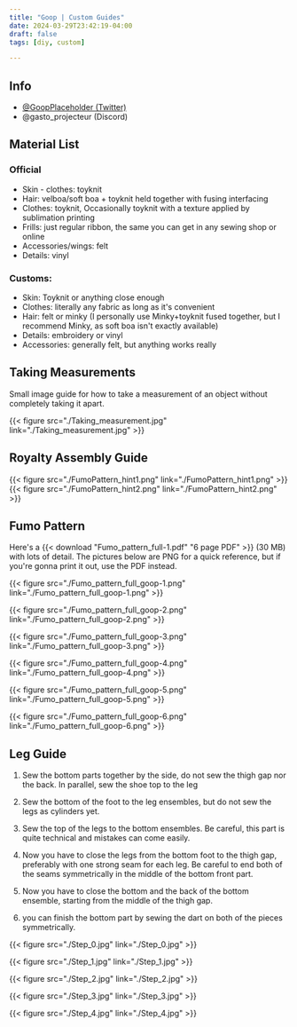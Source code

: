 ```yaml
---
title: "Goop | Custom Guides"
date: 2024-03-29T23:42:19-04:00
draft: false
tags: [diy, custom]

---
```

## Info
- [@GoopPlaceholder (Twitter)](https://twitter.com/GoopPlaceholder)
- @gasto_projecteur (Discord)

## Material List

### Official
- Skin - clothes: toyknit
- Hair: velboa/soft boa + toyknit held together with fusing interfacing
- Clothes: toyknit, Occasionally toyknit with a texture applied by sublimation printing
- Frills: just regular ribbon, the same you can get in any sewing shop or online
- Accessories/wings: felt
- Details: vinyl

### Customs:
- Skin: Toyknit or anything close enough
- Clothes: literally any fabric as long as it's convenient
- Hair: felt or minky (I personally use Minky+toyknit fused together, but I recommend  Minky, as soft boa isn't exactly available)
- Details: embroidery or vinyl
- Accessories: generally felt, but anything works really

## Taking Measurements
Small image guide for how to take a measurement of an object without completely taking it apart.

{{< figure src="./Taking_measurement.jpg" link="./Taking_measurement.jpg" >}}

## Royalty Assembly Guide

{{< figure src="./FumoPattern_hint1.png" link="./FumoPattern_hint1.png" >}}
{{< figure src="./FumoPattern_hint2.png" link="./FumoPattern_hint2.png" >}}

## Fumo Pattern

Here's a {{< download "Fumo_pattern_full-1.pdf" "6 page PDF" >}}
 (30 MB) with lots of detail. The pictures below are PNG for a quick reference, but if you're gonna print it out, use the PDF instead.

{{< figure src="./Fumo_pattern_full_goop-1.png" link="./Fumo_pattern_full_goop-1.png" >}}

{{< figure src="./Fumo_pattern_full_goop-2.png" link="./Fumo_pattern_full_goop-2.png" >}}

{{< figure src="./Fumo_pattern_full_goop-3.png" link="./Fumo_pattern_full_goop-3.png" >}}

{{< figure src="./Fumo_pattern_full_goop-4.png" link="./Fumo_pattern_full_goop-4.png" >}}

{{< figure src="./Fumo_pattern_full_goop-5.png" link="./Fumo_pattern_full_goop-5.png" >}}

{{< figure src="./Fumo_pattern_full_goop-6.png" link="./Fumo_pattern_full_goop-6.png" >}}

## Leg Guide

1. Sew the bottom parts together by the side, do not sew the thigh gap nor the back. In parallel, sew the shoe top to the leg

2. Sew the bottom of the foot to the leg ensembles, but do not sew the legs as cylinders yet.

3. Sew the top of the legs to the bottom ensembles. Be careful, this part is quite technical and mistakes can come easily.

4. Now you have to close the legs from the bottom foot to the thigh gap, preferably with one strong seam for each leg. Be careful to end both of the seams symmetrically in the middle of the bottom front part.

5. Now you have to close the bottom and the back of the bottom ensemble, starting from the middle of the thigh gap.

6. you can finish the bottom part by sewing the dart on both of the pieces symmetrically.

{{< figure src="./Step_0.jpg" link="./Step_0.jpg" >}}

{{< figure src="./Step_1.jpg" link="./Step_1.jpg" >}}

{{< figure src="./Step_2.jpg" link="./Step_2.jpg" >}}

{{< figure src="./Step_3.jpg" link="./Step_3.jpg" >}}

{{< figure src="./Step_4.jpg" link="./Step_4.jpg" >}}
